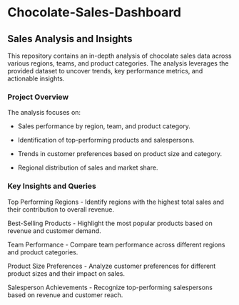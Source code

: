 # Chocolate-Sales-Dashboard
## Sales Analysis and Insights

This repository contains an in-depth analysis of chocolate sales data across various regions, teams, and product categories. The analysis leverages the provided dataset to uncover trends, key performance metrics, and actionable insights.

### Project Overview

The analysis focuses on:

* Sales performance by region, team, and product category.

* Identification of top-performing products and salespersons.

* Trends in customer preferences based on product size and category.

* Regional distribution of sales and market share.

### Key Insights and Queries

Top Performing Regions - 
Identify regions with the highest total sales and their contribution to overall revenue.

Best-Selling Products - 
Highlight the most popular products based on revenue and customer demand.

Team Performance - 
Compare team performance across different regions and product categories.

Product Size Preferences - 
Analyze customer preferences for different product sizes and their impact on sales.

Salesperson Achievements - 
Recognize top-performing salespersons based on revenue and customer reach.
